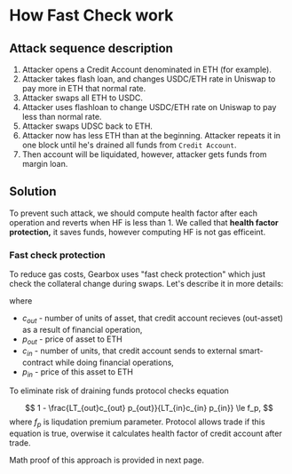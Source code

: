 # How Fast Check work

## Attack sequence description

1. Attacker opens a Credit Account denominated in ETH (for example).
2. Attacker takes flash loan, and changes USDC/ETH rate in Uniswap to pay more in ETH that normal rate.
3. Attacker swaps all ETH to USDC.
4. Attacker uses flashloan to change USDC/ETH rate on Uniswap to pay less than normal rate.
5. Attacker swaps UDSC back to ETH.
6. Attacker now has less ETH than at the beginning. Attacker repeats it in one block until he's drained all funds from `Credit Account`.
7. Then account will be liquidated, however, attacker gets funds from margin loan.

## Solution

To prevent such attack, we should compute health factor after each operation and reverts when HF is less than 1. We called that **health factor protection,** it saves funds, however computing HF is not gas efficeint.

### Fast check protection

To reduce gas costs, Gearbox uses "fast check protection" which just check the collateral change during swaps. Let's describe it in more details: 

where

- $c_{out}$ - number of units of asset, that credit account recieves (out-asset) as a result of financial operation,
- $p_{out}$ - price of asset to ETH
- $c_{in}$ - number of units, that credit account sends to external smart-contract while doing financial operations,
- $p_{in}$ - price of this asset to ETH

To eliminate risk of draining funds protocol checks equation 

$$
1 - \frac{LT_{out}c_{out} p_{out}}{LT_{in}c_{in} p_{in}} \le f_p,
$$
where $f_p$ is liqudation premium parameter. Protocol allows trade if this equation is true, overwise it calculates health factor of credit account after trade. 

Math proof of this approach is provided in next page. 